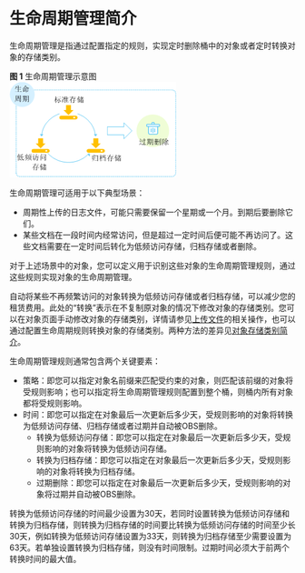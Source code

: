 # 生命周期管理简介<a name="zh-cn_topic_0045829096"></a>

生命周期管理是指通过配置指定的规则，实现定时删除桶中的对象或者定时转换对象的存储类别。

**图 1**  生命周期管理示意图<a name="fig742244913265"></a>  
![](figures/生命周期管理示意图.png "生命周期管理示意图")

生命周期管理可适用于以下典型场景：

-   周期性上传的日志文件，可能只需要保留一个星期或一个月。到期后要删除它们。
-   某些文档在一段时间内经常访问，但是超过一定时间后便可能不再访问了。这些文档需要在一定时间后转化为低频访问存储，归档存储或者删除。

对于上述场景中的对象，您可以定义用于识别这些对象的生命周期管理规则，通过这些规则实现对象的生命周期管理。

自动将某些不再频繁访问的对象转换为低频访问存储或者归档存储，可以减少您的租赁费用。此处的“转换”表示在不复制原对象的情况下修改对象的存储类别。您可以在对象页面手动修改对象的存储类别，详情请参见[上传文件](上传文件.md)的相关操作，也可以通过配置生命周期规则转换对象的存储类别。两种方法的差异见[对象存储类别简介](对象存储类别简介.md)。

生命周期管理规则通常包含两个关键要素：

-   策略：即您可以指定对象名前缀来匹配受约束的对象，则匹配该前缀的对象将受规则影响；也可以指定将生命周期管理规则配置到整个桶，则桶内所有对象都将受规则影响。
-   时间：即您可以指定在对象最后一次更新后多少天，受规则影响的对象将转换为低频访问存储、归档存储或者过期并自动被OBS删除。
    -   转换为低频访问存储：即您可以指定在对象最后一次更新后多少天，受规则影响的对象将转换为低频访问存储。
    -   转换为归档存储：即您可以指定在对象最后一次更新后多少天，受规则影响的对象将转换为归档存储。
    -   过期删除：即您可以指定在对象最后一次更新后多少天，受规则影响的对象将过期并自动被OBS删除。


转换为低频访问存储的时间最少设置为30天，若同时设置转换为低频访问存储和转换为归档存储，则转换为归档存储的时间要比转换为低频访问存储的时间至少长30天，例如转换为低频访问存储设置为33天，则转换为归档存储至少需要设置为63天。若单独设置转换为归档存储，则没有时间限制。过期时间必须大于前两个转换时间的最大值。

